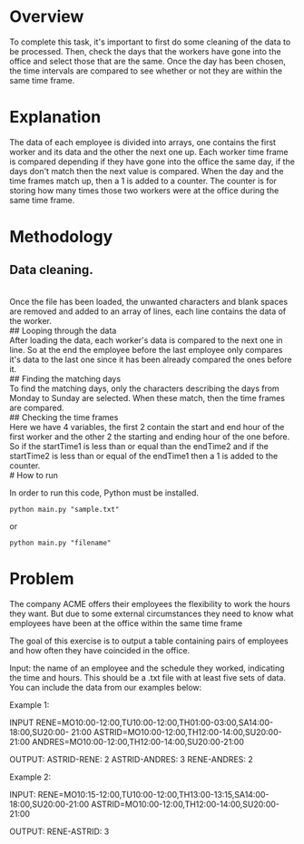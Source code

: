 # Overview

To complete this task, it's important to first do some cleaning of the data to be processed. Then, check the days that the workers have gone into the office and select those that are the same. Once the day has been chosen, the time intervals are compared to see whether or not they are within the same time frame.

# Explanation

The data of each employee is divided into arrays, one contains the first worker and its data and the other the next one up. Each worker time frame is compared depending if they have gone into the office the same day, if the days don't match then the next value is compared. When the day and the time frames match up, then a 1 is added to a counter. The counter is for storing how many times those two workers were at the office during the same time frame. 

# Methodology

## Data cleaning.
<br>
  Once the file has been loaded, the unwanted characters and blank spaces are removed and added to an array of lines, each line contains the data of the worker.
<br>
## Looping through the data
<br>
  After loading the data, each worker's data is compared to the next one in line. So at the end the employee before the last employee only compares it's data to the last one       since it has been already compared the ones before it.
<br>
## Finding the matching days
<br>
  To find the matching days, only the characters describing the days from Monday to Sunday are selected. When these match, then the time frames are compared.
<br>
## Checking the time frames 
<br>
  Here we have 4 variables, the first 2 contain the start and end hour of the first worker and the other 2 the starting and ending hour of the one before.
  So if the startTime1 is less than or equal than the endTime2 and if the startTime2 is less than or equal of the endTime1 then a 1 is added to the counter.
<br>
# How to run

In order to run this code, Python must be installed. 
```
python main.py "sample.txt"
```
or
```
python main.py "filename"
```
# Problem
The company ACME offers their employees the flexibility to work the hours they want. But due to some external circumstances they need to know what employees have been at the office within the same time frame

The goal of this exercise is to output a table containing pairs of employees and how often they have coincided in the office.

Input: the name of an employee and the schedule they worked, indicating the time and hours. This should be a .txt file with at least five sets of data. You can include the data from our examples below:

Example 1:

INPUT
RENE=MO10:00-12:00,TU10:00-12:00,TH01:00-03:00,SA14:00-18:00,SU20:00- 21:00
ASTRID=MO10:00-12:00,TH12:00-14:00,SU20:00-21:00
ANDRES=MO10:00-12:00,TH12:00-14:00,SU20:00-21:00

OUTPUT:
ASTRID-RENE: 2
ASTRID-ANDRES: 3
RENE-ANDRES: 2

Example 2:

INPUT:
RENE=MO10:15-12:00,TU10:00-12:00,TH13:00-13:15,SA14:00-18:00,SU20:00-21:00
ASTRID=MO10:00-12:00,TH12:00-14:00,SU20:00-21:00

OUTPUT:
RENE-ASTRID: 3

